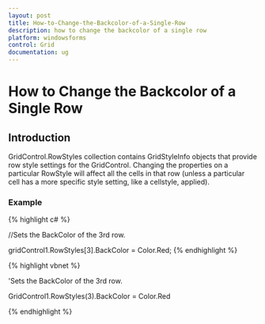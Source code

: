 ```yaml
---
layout: post
title: How-to-Change-the-Backcolor-of-a-Single-Row
description: how to change the backcolor of a single row
platform: windowsforms
control: Grid
documentation: ug
---
```


# How to Change the Backcolor of a Single Row

## Introduction

GridControl.RowStyles collection contains GridStyleInfo objects that provide row style settings for the GridControl. Changing the properties on a particular RowStyle will affect all the cells in that row (unless a particular cell has a more specific style setting, like a cellstyle, applied).

### Example

{% highlight c# %}



//Sets the BackColor of the 3rd row.

gridControl1.RowStyles[3].BackColor = Color.Red;
{% endhighlight  %}


{% highlight vbnet %}



'Sets the BackColor of the 3rd row.

GridControl1.RowStyles(3).BackColor = Color.Red


{% endhighlight  %}
